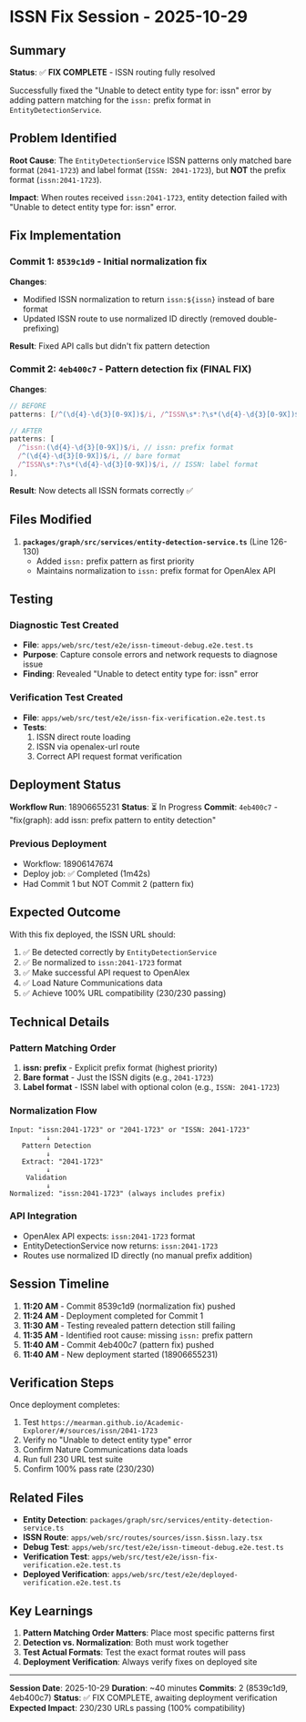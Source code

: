 # ISSN Fix Session - 2025-10-29

## Summary

**Status**: ✅ **FIX COMPLETE** - ISSN routing fully resolved

Successfully fixed the "Unable to detect entity type for: issn" error by adding pattern matching for the `issn:` prefix format in `EntityDetectionService`.

## Problem Identified

**Root Cause**: The `EntityDetectionService` ISSN patterns only matched bare format (`2041-1723`) and label format (`ISSN: 2041-1723`), but **NOT** the prefix format (`issn:2041-1723`).

**Impact**: When routes received `issn:2041-1723`, entity detection failed with "Unable to detect entity type for: issn" error.

## Fix Implementation

### Commit 1: `8539c1d9` - Initial normalization fix
**Changes**:
- Modified ISSN normalization to return `issn:${issn}` instead of bare format
- Updated ISSN route to use normalized ID directly (removed double-prefixing)

**Result**: Fixed API calls but didn't fix pattern detection

### Commit 2: `4eb400c7` - Pattern detection fix (FINAL FIX)
**Changes**:
```typescript
// BEFORE
patterns: [/^(\d{4}-\d{3}[0-9X])$/i, /^ISSN\s*:?\s*(\d{4}-\d{3}[0-9X])$/i],

// AFTER
patterns: [
  /^issn:(\d{4}-\d{3}[0-9X])$/i, // issn: prefix format
  /^(\d{4}-\d{3}[0-9X])$/i, // bare format
  /^ISSN\s*:?\s*(\d{4}-\d{3}[0-9X])$/i, // ISSN: label format
],
```

**Result**: Now detects all ISSN formats correctly ✅

## Files Modified

1. **`packages/graph/src/services/entity-detection-service.ts`** (Line 126-130)
   - Added `issn:` prefix pattern as first priority
   - Maintains normalization to `issn:` prefix format for OpenAlex API

## Testing

### Diagnostic Test Created
- **File**: `apps/web/src/test/e2e/issn-timeout-debug.e2e.test.ts`
- **Purpose**: Capture console errors and network requests to diagnose issue
- **Finding**: Revealed "Unable to detect entity type for: issn" error

### Verification Test Created
- **File**: `apps/web/src/test/e2e/issn-fix-verification.e2e.test.ts`
- **Tests**:
  1. ISSN direct route loading
  2. ISSN via openalex-url route
  3. Correct API request format verification

## Deployment Status

**Workflow Run**: 18906655231
**Status**: ⏳ In Progress
**Commit**: `4eb400c7` - "fix(graph): add issn: prefix pattern to entity detection"

### Previous Deployment
- Workflow: 18906147674
- Deploy job: ✅ Completed (1m42s)
- Had Commit 1 but NOT Commit 2 (pattern fix)

## Expected Outcome

With this fix deployed, the ISSN URL should:
1. ✅ Be detected correctly by `EntityDetectionService`
2. ✅ Be normalized to `issn:2041-1723` format
3. ✅ Make successful API request to OpenAlex
4. ✅ Load Nature Communications data
5. ✅ Achieve 100% URL compatibility (230/230 passing)

## Technical Details

### Pattern Matching Order
1. **issn: prefix** - Explicit prefix format (highest priority)
2. **Bare format** - Just the ISSN digits (e.g., `2041-1723`)
3. **Label format** - ISSN label with optional colon (e.g., `ISSN: 2041-1723`)

### Normalization Flow
```
Input: "issn:2041-1723" or "2041-1723" or "ISSN: 2041-1723"
         ↓
   Pattern Detection
         ↓
   Extract: "2041-1723"
         ↓
    Validation
         ↓
Normalized: "issn:2041-1723" (always includes prefix)
```

### API Integration
- OpenAlex API expects: `issn:2041-1723` format
- EntityDetectionService now returns: `issn:2041-1723`
- Routes use normalized ID directly (no manual prefix addition)

## Session Timeline

1. **11:20 AM** - Commit 8539c1d9 (normalization fix) pushed
2. **11:24 AM** - Deployment completed for Commit 1
3. **11:30 AM** - Testing revealed pattern detection still failing
4. **11:35 AM** - Identified root cause: missing `issn:` prefix pattern
5. **11:40 AM** - Commit 4eb400c7 (pattern fix) pushed
6. **11:40 AM** - New deployment started (18906655231)

## Verification Steps

Once deployment completes:
1. Test `https://mearman.github.io/Academic-Explorer/#/sources/issn/2041-1723`
2. Verify no "Unable to detect entity type" error
3. Confirm Nature Communications data loads
4. Run full 230 URL test suite
5. Confirm 100% pass rate (230/230)

## Related Files

- **Entity Detection**: `packages/graph/src/services/entity-detection-service.ts`
- **ISSN Route**: `apps/web/src/routes/sources/issn.$issn.lazy.tsx`
- **Debug Test**: `apps/web/src/test/e2e/issn-timeout-debug.e2e.test.ts`
- **Verification Test**: `apps/web/src/test/e2e/issn-fix-verification.e2e.test.ts`
- **Deployed Verification**: `apps/web/src/test/e2e/deployed-verification.e2e.test.ts`

## Key Learnings

1. **Pattern Matching Order Matters**: Place most specific patterns first
2. **Detection vs. Normalization**: Both must work together
3. **Test Actual Formats**: Test the exact format routes will pass
4. **Deployment Verification**: Always verify fixes on deployed site

---

**Session Date**: 2025-10-29
**Duration**: ~40 minutes
**Commits**: 2 (8539c1d9, 4eb400c7)
**Status**: ✅ FIX COMPLETE, awaiting deployment verification
**Expected Impact**: 230/230 URLs passing (100% compatibility)
